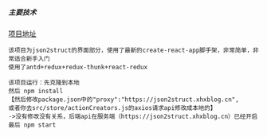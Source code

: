##### 主要技术

<a href="https://json2struct.xhxblog.cn">项目地址</a>
```
该项目为json2struct的界面部分，使用了最新的create-react-app脚手架，非常简单，非常适合新手入门
使用了antd+redux+redux-thunk+react-redux

该项目运行：先克隆到本地
然后 npm install
【然后修改package.json中的"proxy":"https://json2struct.xhxblog.cn",
或者你去src/store/actionCreators.js的axios请求api修改成本地的】
->没有修改没有关系，后端api在服务端（https://json2struct.xhxblog.cn）已经开启
最后 npm start
```
